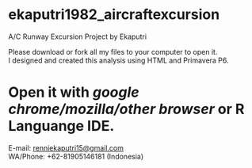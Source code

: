 # ekaputri1982_aircraftexcursion
A/C Runway Excursion Project by Ekaputri


Please download or fork all my files to your computer to open it.</br>
I designed and created this analysis using HTML and Primavera P6.


# Open it with *google chrome/mozilla/other browser* or R Languange IDE.


E-mail: renniekaputri15@gmail.com </br>
WA/Phone: +62-81905146181 (Indonesia)
